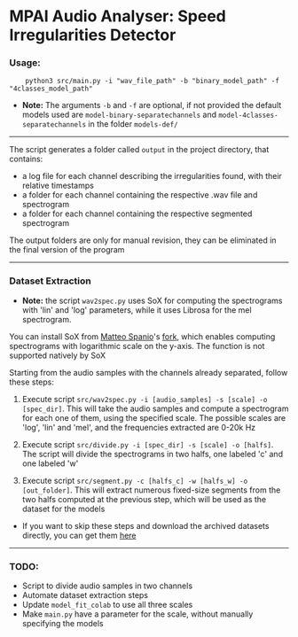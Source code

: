 # MPAI Audio Analyser: Speed Irregularities Detector

### Usage:

```
    python3 src/main.py -i "wav_file_path" -b "binary_model_path" -f "4classes_model_path"
```

- **Note:** The arguments `-b` and `-f` are optional, if not provided the default models used are
  `model-binary-separatechannels` and `model-4classes-separatechannels` in the folder `models-def/`

---

The script generates a folder called `output` in the project directory, that contains:

- a log file for each channel describing the irregularities found, with their relative timestamps
- a folder for each channel containing the respective .wav file and spectrogram
- a folder for each channel containing the respective segmented spectrogram

The output folders are only for manual revision, they can be eliminated in the final version of the program

---

### Dataset Extraction

- **Note:** the script `wav2spec.py` uses SoX for computing the spectrograms with 'lin' and 'log' parameters,
  while it uses Librosa for the mel spectrogram.

You can install SoX from [Matteo Spanio](https://github.com/matteospanio)'s [fork](https://github.com/matteospanio/sox-extended),
which enables computing spectrograms with logarithmic scale on the y-axis. The function is not supported natively by SoX

Starting from the audio samples with the channels already separated, follow these steps:

1. Execute script `src/wav2spec.py -i [audio_samples] -s [scale] -o [spec_dir]`. This will take the audio samples and compute a spectrogram for each one
   of them, using the specified scale. The possible scales are 'log', 'lin' and 'mel', and the frequencies extracted are 0-20k Hz

2. Execute script `src/divide.py -i [spec_dir] -s [scale] -o [halfs]`. The script will divide the spectrograms in two halfs, one labeled
   'c' and one labeled 'w'

3. Execute script `src/segment.py -c [halfs_c] -w [halfs_w] -o [out_folder]`. This will extract numerous fixed-size segments from the two halfs
   computed at the previous step, which will be used as the dataset for the models

- If you want to skip these steps and download the archived datasets directly, you can get them [here](https://drive.google.com/drive/folders/1-XSowWtwhLuJ3vkEJ-t8XaG1RTapbWNw?usp=sharing)

---

### TODO:

- Script to divide audio samples in two channels
- Automate dataset extraction steps
- Update `model_fit_colab` to use all three scales
- Make `main.py` have a parameter for the scale, without manually specifying the models

